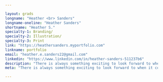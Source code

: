 ```yaml
---

layout: grads
longname: "Heather <br> Sanders"
longname-oneline: "Heather Sanders"
shortname: "Heather S."
specialty-1: Branding/
specialty-2: Illustration/
specialty-3: Print
link: "https://heathersanders.myportfolio.com"
linkname: portfolio
email: "heather.e.sanders22@gmail.com"
linkedin: "https://www.linkedin.com/in/heather-sanders-511237b6"
description: "There is always something exciting to look forward to when it comes to design. I can't wait to continue to do what I love."
meta: "There is always something exciting to look forward to when it comes to design. I can't wait to continue to do what I love."

---
```

